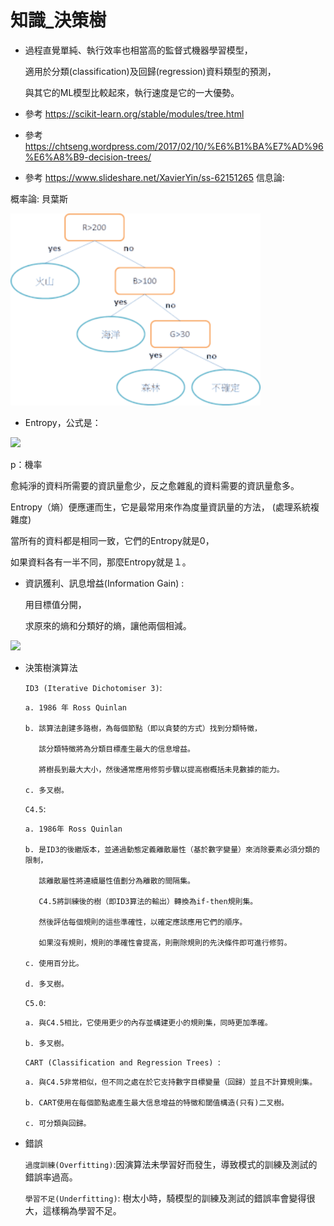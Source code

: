 
# 知識_決策樹


- 過程直覺單純、執行效率也相當高的監督式機器學習模型，

  適用於分類(classification)及回歸(regression)資料類型的預測，
   
  與其它的ML模型比較起來，執行速度是它的一大優勢。
- 參考  https://scikit-learn.org/stable/modules/tree.html
- 參考 https://chtseng.wordpress.com/2017/02/10/%E6%B1%BA%E7%AD%96%E6%A8%B9-decision-trees/
- 參考 https://www.slideshare.net/XavierYin/ss-62151265
信息論:


概率論:
    貝葉斯

<img src="決策樹1.png" width="400">
  
  
- Entropy，公式是：
  
  
 <img src="http://chart.googleapis.com/chart?cht=tx&chl= H = \sum_{i=1}^nP(X_i)\log_{2}P(X_i)" style="border:none;"> 
  
   p：機率 

  愈純淨的資料所需要的資訊量愈少，反之愈雜亂的資料需要的資訊量愈多。
  
  Entropy（熵）便應運而生，它是最常用來作為度量資訊量的方法，
  (處理系統複雜度)
  
  當所有的資料都是相同一致，它們的Entropy就是0，
  
  如果資料各有一半不同，那麼Entropy就是１。
  


- 資訊獲利、訊息增益(Information Gain) :

  用目標值分開，

  求原來的熵和分類好的熵，讓他兩個相減。

 <img src="http://chart.googleapis.com/chart?cht=tx&chl= l(x_i) = -\log_{2}P(X_i)" style="border:none;"> 



- 決策樹演算法

  `ID3 (Iterative Dichotomiser 3)`:
  
      a. 1986 年 Ross Quinlan

      b. 該算法創建多路樹，為每個節點（即以貪婪的方式）找到分類特徵，

         該分類特徵將為分類目標產生最大的信息增益。

         將樹長到最大大小，然後通常應用修剪步驟以提高樹概括未見數據的能力。
      
      c. 多叉樹。 
  
  `C4.5`:
  
      a. 1986年 Ross Quinlan
      
      b. 是ID3的後繼版本，並通過動態定義離散屬性（基於數字變量）來消除要素必須分類的限制，
      
         該離散屬性將連續屬性值劃分為離散的間隔集。

         C4.5將訓練後的樹（即ID3算法的輸出）轉換為if-then規則集。 

         然後評估每個規則的這些準確性，以確定應該應用它們的順序。 

         如果沒有規則，規則的準確性會提高，則刪除規則的先決條件即可進行修剪。
      
      c. 使用百分比。
      
      d. 多叉樹。 
  
  `C5.0`:
  
      a. 與C4.5相比，它使用更少的內存並構建更小的規則集，同時更加準確。
      
      b. 多叉樹。 
  
  `CART (Classification and Regression Trees) `:
  
      a. 與C4.5非常相似，但不同之處在於它支持數字目標變量（回歸）並且不計算規則集。 
      
      b. CART使用在每個節點處產生最大信息增益的特徵和閾值構造(只有)二叉樹。 
      
      c. 可分類與回歸。
  
 - 錯誤
 
   `過度訓練(Overfitting)`:因演算法未學習好而發生，導致模式的訓練及測試的錯誤率過高。
   
   `學習不足(Underfitting)`: 樹太小時，騎模型的訓練及測試的錯誤率會變得很大，這樣稱為學習不足。
          
   

